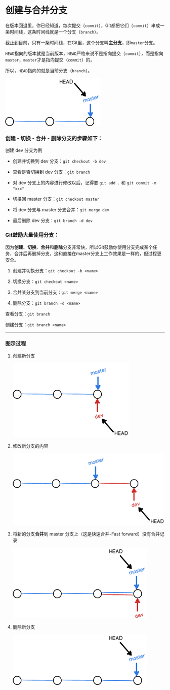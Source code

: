 # 创建与合并分支

在版本回退里，你已经知道，每次提交（`commit`），Git都把它们（`commit`）串成一条时间线，这条时间线就是一个分支（`branch`）。

截止到目前，只有一条时间线，在Git里，这个分支叫**主分支**，即`master`分支。

`HEAD`指向的版本就是当前版本，`HEAD`严格来说不是指向提交（`commit`），而是指向`master`，`master`才是指向提交（`commit`）的。

所以，`HEAD`指向的就是当前分支（`branch`）。

![主分支](images/branch01.png)

### 创建 - 切换 - 合并 - 删除分支的步骤如下：

创建 dev 分支为例

- 创建并切换到 dev 分支：`git checkout -b dev`

- 查看是否切换到 dev 分支：`git branch`

- 对 dev 分支上的内容进行修改以后，记得要 `git add .` 和 `git commit -m "xxx"`

- 切换回 master 分支：`git checkout master`

- 将 dev 分支与 master 分支合并：`git merge dev`

- 最后删除 dev 分支：`git branch -d dev`



### Git鼓励大量使用分支：

因为**创建**、**切换**、**合并**和**删除**分支非常快，所以Git鼓励你使用分支完成某个任务，合并后再删掉分支，这和直接在master分支上工作效果是一样的，但过程更安全。

1. 创建并切换分支：`git checkout -b <name>`

2. 切换分支：`git checkout <name>`

3. 合并某分支到当前分支：`git merge <name>`

4. 删除分支：`git branch -d <name>`


查看分支：`git branch`

创建分支：`git branch <name>`

---

### 图示过程

1. 创建新分支

    ![创建新分支](images/合并分支0.png)

2. 修改新分支的内容

    ![创建新分支](images/合并分支1.png)

3. 将新的分支**合并**到 master 分支上（这是快速合并-Fast forward）没有合并记录

    ![创建新分支](images/合并分支2.png)

4. 删除新分支

    ![创建新分支](images/合并分支3.png)
    
    





